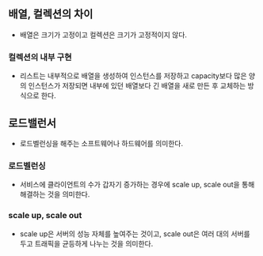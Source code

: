 ## 배열, 컬렉션의 차이

- 배열은 크기가 고정이고 컬렉션은 크기가 고정적이지 않다.

### 컬렉션의 내부 구현

- 리스트는 내부적으로 배열을 생성하여 인스턴스를 저장하고 capacity보다 많은 양의 인스턴스가 저장되면 내부에 있던 배열보다 긴 배열을 새로 만든 후 교체하는 방식으로 한다.


## 로드밸런서

- 로드벨런싱을 해주는 소프트웨어나 하드웨어를 의미한다. 

### 로드벨런싱

- 서비스에 클라이언트의 수가 갑자기 증가하는 경우에 scale up, scale out을 통해 해결하는 것을 의미한다.

### scale up, scale out
- scale up은 서버의 성능 자체를 높여주는 것이고, scale out은 여러 대의 서버를 두고 트래픽을 균등하게 나누는 것을 의미한다.
